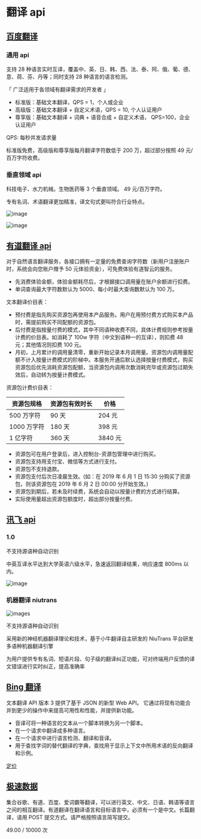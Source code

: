 # 翻译 api

## [百度翻译](http://fanyi-api.baidu.com/api/trans/product/prodinfo#0)

### 通用 api

支持 28 种语言实时互译，覆盖中、英、日、韩、西、法、泰、阿、俄、葡、德、意、荷、芬、丹等；同时支持 28 种语言的语言检测。

「 广泛适用于各领域有翻译需求的开发者 」

- 标准版：基础文本翻译，QPS = 1，个人或企业
- 高级版：基础文本翻译 + 自定义术语，QPS = 10, 个人认证用户
- 尊享版：基础文本翻译 + 词典 + 语音合成 + 自定义术语， QPS=100，企业认证用户

QPS: 每秒并发请求量

标准版免费，高级版和尊享版每月翻译字符数低于 200 万，超过部分按照 49 元/百万字符收费。

### 垂直领域 api

科技电子、水力机械。生物医药等 3 个垂直领域。 49 元/百万字符。

专有名词、术语翻译更加精准，译文句式更叫符合行业特点。

![image](https://gss0.bdstatic.com/70cFfyinKgQIm2_p8IuM_a/daf/pic/item/7e3e6709c93d70cff5d37d6ef7dcd100baa12bac.jpg)

![image](https://gss0.bdstatic.com/70cFfyinKgQIm2_p8IuM_a/daf/pic/item/738b4710b912c8fc1bba21aef3039245d688210c.jpg)

## [有道翻译 api](https://ai.youdao.com/product-fanyi.s?keyfrom=BDfy1)

对于自然语言翻译服务，各接口拥有一定量的免费查询字符数（新用户注册账户时，系统会向您账户赠予 50 元体验资金），可免费体验有道智云的服务。

- 先消费体验金额，体验金额耗尽后，才根据接口调用量在账户余额进行扣费。
- 单词查询最大字符数默认为 5000、每小时最大查询数默认为 100 万。

文本翻译价目表：

- 预付费是指先购买资源包再使用本产品服务。用户在用预付费方式购买本产品时，需提前购买不同配额的资源包。
- 后付费是指按量付费的模式，其中不同语种收费不同，具体计费规则参考按量计费的价目表。如消耗了 100w 字符（中文到语种一的互译），则扣费 48 元；其他情况则扣费 100 元。
- 月初，上月累计的调用量清零，重新开始记录本月调用量。资源包内调用量配额不计入按量计费模式的阶梯中。本服务开通后默认选择按量付费模式，购买资源包后优先消耗资源包配额，当资源包内调用次数消耗完毕或资源包过期失效后，自动转为按量计费模式。

资源包计费价目表：

| 资源包规格  | 资源包有效时长 | 价格    |
| ----------- | -------------- | ------- |
| 500 万字符  | 90 天          | 204 元  |
| 1000 万字符 | 180 天         | 398 元  |
| 1 亿字符    | 360 天         | 3840 元 |

- 资源包可在用户登录后，进入控制台-资源包管理中进行购买。
- 资源包支持用支付宝、微信等方式进行支付。
- 资源包不支持退款。
- 资源包支付后次日凌晨生效。(如：在 2019 年 6 月 1 日 15:30 分购买了资源包，则该资源包在 2019 年 6 月 2 日 00:00 分开始生效。)
- 资源包到期后，若未及时续费，系统会自动以按量计费的方式进行结算。
- 实际使用量超出资源包额度时，超出部分按量付费。

## [讯飞 api](https://www.xfyun.cn/services/xftrans?ch=btr)

### 1.0

不支持源语种自动识别

中英互译水平达到大学英语六级水平，急速返回翻译结果，响应速度 800ms 以内。

![image](https://s2.ax1x.com/2020/03/02/3RKj7q.png)

### 机器翻译 niutrans

![images](https://s2.ax1x.com/2020/03/02/3RM8HI.png)

不支持源语种自动识别

采用新的神经机器翻译理论和技术，基于小牛翻译自主研发的 NiuTrans 平台研发多语种机器翻译引擎

为用户提供专有名词、短语片段、句子级的翻译纠正功能，可对终端用户反馈的译文错误进行实时纠正，提高准确率

## [Bing 翻译](https://docs.microsoft.com/zh-cn/azure/cognitive-services/Translator/)

文本翻译 API 版本 3 提供了基于 JSON 的新型 Web API。 它通过将现有功能合并到更少的操作中来提高可用性和性能，并提供新功能。

- 音译可将一种语言的文本从一个脚本转换为另一个脚本。
- 在一个请求中翻译成多种语言。
- 在一个请求中进行语言检测、翻译和音译。
- 用于查找字词的替代翻译的字典，查找用于显示上下文中所用术语的反向翻译和示例。

[定价](https://azure.microsoft.com/zh-cn/pricing/details/cognitive-services/translator-text-api/)

## [极速数据](https://www.jisuapi.com/api/translate/)

集合谷歌、有道、百度、爱词霸等翻译，可以进行英文、中文、日语、韩语等语言之间的相互翻译。有道翻译在翻译语言和目标语言中，必须有一个是中文。长篇翻译，请用 POST 提交方式。请严格按照语言简写提交。

49.00 / 10000 次
